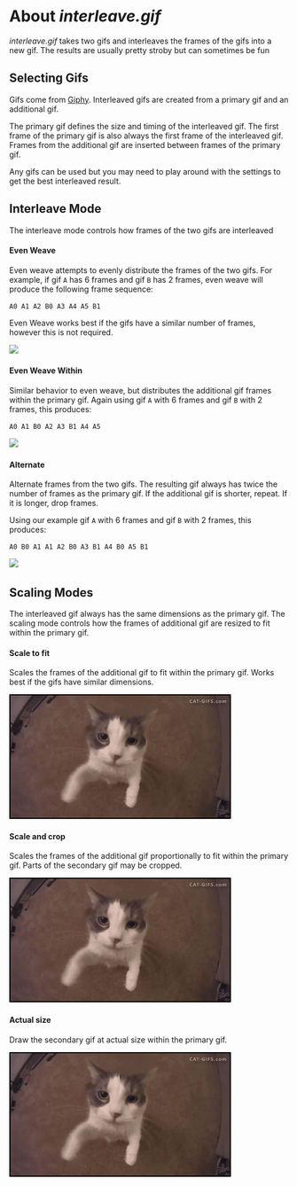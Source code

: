 # About *interleave.gif*
*interleave.gif* takes two gifs and interleaves the frames of the gifs into a new gif. The results are usually pretty stroby but can sometimes be fun

## Selecting Gifs
Gifs come from [Giphy](https://giphy.com/). Interleaved gifs are created from a primary gif and an additional gif.

The primary gif defines the size and timing of the interleaved gif. The first frame of the primary gif is also always the first frame of the interleaved gif. Frames from the additional gif are inserted between frames of the primary gif.

Any gifs can be used but you may need to play around with the settings to get the best interleaved result.

## Interleave Mode
The interleave mode controls how frames of the two gifs are interleaved

#### Even Weave
Even weave attempts to evenly distribute the frames of the two gifs. For example, if gif `A` has 6 frames and gif `B` has 2 frames, even weave will produce the following frame sequence:

```
A0 A1 A2 B0 A3 A4 A5 B1
```

Even Weave works best if the gifs have a similar number of frames, however this is not required.

![](images/even-weave.gif)


#### Even Weave Within
Similar behavior to even weave, but distributes the additional gif frames within the primary gif. Again using gif `A` with 6 frames and gif `B` with 2 frames, this produces:

```
A0 A1 B0 A2 A3 B1 A4 A5
```

![](images/even-weave-within.gif)


#### Alternate
Alternate frames from the two gifs. The resulting gif always has twice the number of frames as the primary gif. If the additional gif is shorter, repeat. If it is longer, drop frames.

Using our example gif `A` with 6 frames and gif `B` with 2 frames, this produces:

```
A0 B0 A1 A1 A2 B0 A3 B1 A4 B0 A5 B1
```

![](images/alternate.gif)


## Scaling Modes
The interleaved gif always has the same dimensions as the primary gif. The scaling mode controls how the frames of additional gif are resized to fit within the primary gif.

#### Scale to fit
Scales the frames of the additional gif to fit within the primary gif. Works best if the gifs have similar dimensions.

![](images/scale-to-fit.gif)

#### Scale and crop
Scales the frames of the additional gif proportionally to fit within the primary gif. Parts of the secondary gif may be cropped.

![](images/scale-and-crop.gif)

#### Actual size
Draw the secondary gif at actual size within the primary gif.

![](images/actual-size.gif)